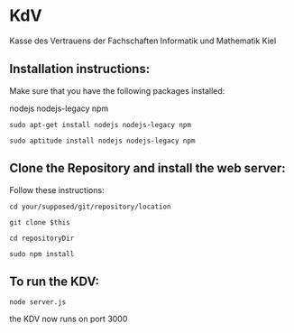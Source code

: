 KdV
===

Kasse des Vertrauens der Fachschaften Informatik und Mathematik Kiel 

Installation instructions:
--------------------------

Make sure that you have the following packages installed:

nodejs nodejs-legacy npm

```
sudo apt-get install nodejs nodejs-legacy npm
```

```
sudo aptitude install nodejs nodejs-legacy npm
```

Clone the Repository and install the web server:
------------------------------------------------

Follow these instructions:

```
cd your/supposed/git/repository/location
```

```
git clone $this
```

```
cd repositoryDir
```

```
sudo npm install
```

To run the KDV:
---------------

```
node server.js
```

the KDV now runs on port 3000
